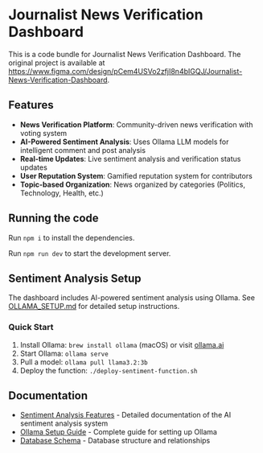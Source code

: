 
# Journalist News Verification Dashboard

This is a code bundle for Journalist News Verification Dashboard. The original project is available at https://www.figma.com/design/pCem4USVo2zfjI8n4bIGQJ/Journalist-News-Verification-Dashboard.

## Features

- **News Verification Platform**: Community-driven news verification with voting system
- **AI-Powered Sentiment Analysis**: Uses Ollama LLM models for intelligent comment and post analysis
- **Real-time Updates**: Live sentiment analysis and verification status updates
- **User Reputation System**: Gamified reputation system for contributors
- **Topic-based Organization**: News organized by categories (Politics, Technology, Health, etc.)

## Running the code

Run `npm i` to install the dependencies.

Run `npm run dev` to start the development server.

## Sentiment Analysis Setup

The dashboard includes AI-powered sentiment analysis using Ollama. See [OLLAMA_SETUP.md](./OLLAMA_SETUP.md) for detailed setup instructions.

### Quick Start

1. Install Ollama: `brew install ollama` (macOS) or visit [ollama.ai](https://ollama.ai)
2. Start Ollama: `ollama serve`
3. Pull a model: `ollama pull llama3.2:3b`
4. Deploy the function: `./deploy-sentiment-function.sh`

## Documentation

- [Sentiment Analysis Features](./SENTIMENT_ANALYSIS.md) - Detailed documentation of the AI sentiment analysis system
- [Ollama Setup Guide](./OLLAMA_SETUP.md) - Complete guide for setting up Ollama
- [Database Schema](./database-schema.sql) - Database structure and relationships
  
